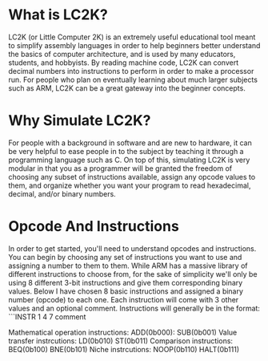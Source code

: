 # What is LC2K?
LC2K (or Little Computer 2K) is an extremely useful educational tool meant to simplify assembly languages in order to help beginners better understand the basics of computer architecture, and is used by many educators, students, and hobbyists. By reading machine code, LC2K can convert decimal numbers into instructions to perform in order to make a processor run. For people who plan on eventually learning about much larger subjects such as ARM, LC2K can be a great gateway into the beginner concepts.


# Why Simulate LC2K?
For people with a background in software and are new to hardware, it can be very helpful to ease people in to the subject by teaching it through a programming language such as C. On top of this, simulating LC2K is very modular in that you as a programmer will be granted the freedom of choosing any subset of instructions available, assign any opcode values to them, and organize whether you want your program to read hexadecimal, decimal, and/or binary numbers.


# Opcode And Instructions
In order to get started, you'll need to understand opcodes and instructions. You can begin by choosing any set of instructions you want to use and assigning a number to them to them. While ARM has a massive library of different instructions to choose from, for the sake of simplicity we'll only be using 8 different 3-bit instructions and give them corresponding binary values. Below I have chosen 8 basic instructions and assigned a binary number (opcode) to each one. Each instruction will come with 3 other values and an optional comment. Instructions will generally be in the format:
<br>```INSTR 1 4 7 comment


Mathematical operation instructions:
  ADD(0b000): 
  SUB(0b001)
Value transfer instrcutions:
  LD(0b010)
  ST(0b011)
Comparison instructions:
  BEQ(0b100)
  BNE(0b101)
Niche instrcutions:
  NOOP(0b110)
  HALT(0b111)
